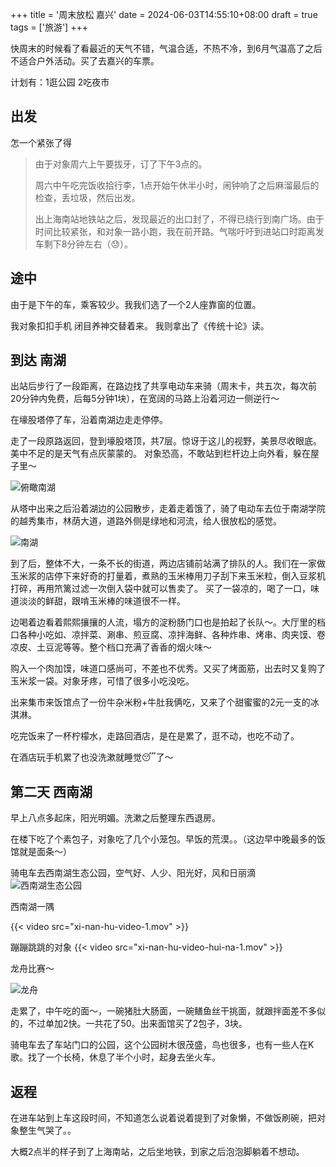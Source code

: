 +++
title = '周末放松 嘉兴'
date = 2024-06-03T14:55:10+08:00
draft = true
tags = ['旅游']
+++

快周末的时候看了看最近的天气不错，气温合适，不热不冷，到6月气温高了之后不适合户外活动。买了去嘉兴的车票。

计划有：1逛公园 2吃夜市

## 出发

怎一个紧张了得

> 由于对象周六上午要拔牙，订了下午3点的。
> 
> 周六中午吃完饭收拾行李，1点开始午休半小时，闹钟响了之后麻溜最后的检查，丢垃圾，然后出发。
> 
> 出上海南站地铁站之后，发现最近的出口封了，不得已绕行到南广场。由于时间比较紧张，和对象一路小跑，我在前开路。气喘吁吁到进站口时距离发车剩下8分钟左右（😓）。

## 途中

由于是下午的车，乘客较少。我我们选了一个2人座靠窗的位置。

我对象扣扣手机 闭目养神交替着来。
我则拿出了《传统十论》读。

## 到达 南湖

出站后步行了一段距离，在路边找了共享电动车来骑（周末卡，共五次，每次前20分钟内免费，后每5分钟1块），在宽阔的马路上沿着河边一侧逆行～

在壕股塔停了车，沿着南湖边走走停停。

走了一段原路返回，登到壕股塔顶，共7层。惊讶于这儿的视野，美景尽收眼底。美中不足的是天气有点灰蒙蒙的。
对象恐高，不敢站到栏杆边上向外看，躲在屋子里～

![俯瞰南湖](jia-xing-nan-hu-1.jpg)

从塔中出来之后沿着湖边的公园散步，走着走着饿了，骑了电动车去位于南湖学院的越秀集市，林荫大道，道路外侧是绿地和河流，给人很放松的感觉。

![南湖](nan-hu-1.jpg)

到了后，整体不大，一条不长的街道，两边店铺前站满了排队的人。我们在一家做玉米浆的店停下来好奇的打量着，煮熟的玉米棒用刀子刮下来玉米粒，倒入豆浆机打碎，再用笊篱过滤一次倒入袋中就可以售卖了。
买了一袋凉的，喝了一口，味道淡淡的鲜甜，跟啃玉米棒的味道很不一样。

边喝着边看着熙熙攘攘的人流，塌方的淀粉肠门口也是拍起了长队～。大厅里的档口各种小吃如、凉拌菜、涮串、煎豆腐、凉拌海鲜、各种炸串、烤串、肉夹馍、卷凉皮、土豆泥等等。整个档口充满了香香的烟火味～

购入一个肉加馍，味道口感尚可，不差也不优秀。又买了烤面筋，出去时又复购了玉米浆一袋。对象牙疼，可惜了很多小吃没吃。

出来集市来饭馆点了一份牛杂米粉+牛肚我俩吃，又来了个甜蜜蜜的2元一支的冰淇淋。

吃完饭来了一杯柠檬水，走路回酒店，是在是累了，逛不动，也吃不动了。

在酒店玩手机累了也没洗漱就睡觉😴了～

## 第二天 西南湖
早上八点多起床，阳光明媚。洗漱之后整理东西退房。

在楼下吃了个素包子，对象吃了几个小笼包。早饭的荒漠。。（这边早中晚最多的饭馆就是面条～）

骑电车去西南湖生态公园，空气好、人少、阳光好，风和日丽滴
![西南湖生态公园](xi-nan-hu-1.jpg)

西南湖一隅

{{< video src="xi-nan-hu-video-1.mov" >}}


蹦蹦跳跳的对象
{{< video src="xi-nan-hu-video-hui-na-1.mov" >}}


龙舟比赛～

![龙舟](xi-nan-hu-2.jpg)


走累了，中午吃的面～，一碗猪肚大肠面，一碗鳝鱼丝干挑面，就跟拌面差不多似的，不过单加2快。一共花了50。出来面馆买了2包子，3块。

骑电车去了车站门口的公园，这个公园树木很茂盛，鸟也很多，也有一些人在K歌。找了一个长椅，休息了半个小时，起身去坐火车。

## 返程
在进车站到上车这段时间，不知道怎么说着说着提到了对象懒，不做饭刷碗，把对象整生气哭了。。

大概2点半的样子到了上海南站，之后坐地铁，到家之后泡泡脚躺着不想动。